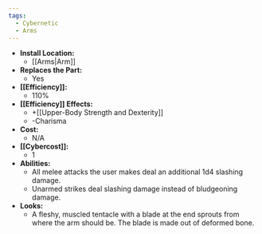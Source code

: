 ```yaml
---
tags:
  - Cybernetic
  - Arms
---
```

- **Install Location:**
	- [[Arms|Arm]]
- **Replaces the Part:**
	- Yes
- **[[Efficiency]]:**
	- 110%
- **[[Efficiency]] Effects:**
	- +[[Upper-Body Strength and Dexterity]]
	- -Charisma
- **Cost:**
	- N/A
- **[[Cybercost]]:**
	- 1
- **Abilities:**
	- All melee attacks the user makes deal an additional 1d4 slashing damage.
	- Unarmed strikes deal slashing damage instead of bludgeoning damage.
- **Looks:**
	- A fleshy, muscled tentacle with a blade at the end sprouts from where the arm should be. The blade is made out of deformed bone.